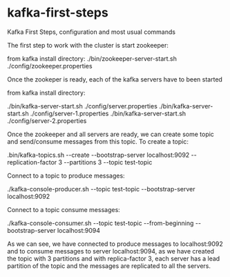 # kafka-first-steps
Kafka First Steps, configuration and most usual commands

The first step to work with the cluster is start zookeeper:

from kafka install directory: ./bin/zookeeper-server-start.sh ./config/zookeeper.properties

Once the zookeper is ready, each of the kafka servers have to been started

from kafka install directory:

./bin/kafka-server-start.sh ./config/server.properties
./bin/kafka-server-start.sh ./config/server-1.properties
./bin/kafka-server-start.sh ./config/server-2.properties

Once the zookeeper and all servers are ready, we can create some topic and send/consume messages from this topic. To create a topic:

.bin/kafka-topics.sh --create --bootstrap-server localhost:9092 --replication-factor 3 --partitions 3 --topic test-topic

Connect to a topic to produce messages:

./kafka-console-producer.sh --topic test-topic --bootstrap-server localhost:9092

Connect to a topic consume messages:

./kafka-console-consumer.sh --topic test-topic --from-beginning --bootstrap-server localhost:9094


As we can see, we have connected to produce messages to localhost:9092 and to consume messages to server localhost:9094, as we have created the topic with 3 partitions and with replica-factor 3, each server has a lead partition of the topic and the messages are replicated to all the servers.

